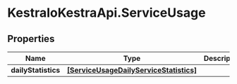 # KestraIoKestraApi.ServiceUsage

## Properties

Name | Type | Description | Notes
------------ | ------------- | ------------- | -------------
**dailyStatistics** | [**[ServiceUsageDailyServiceStatistics]**](ServiceUsageDailyServiceStatistics.md) |  | [optional] 


